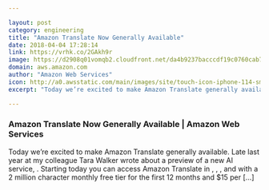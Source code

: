 ```yaml
---

layout: post
category: engineering
title: "Amazon Translate Now Generally Available"
date: 2018-04-04 17:28:14
link: https://vrhk.co/2GAkh9r
image: https://d2908q01vomqb2.cloudfront.net/da4b9237bacccdf19c0760cab7aec4a8359010b0/2018/03/31/2018-03-31_16-01-08-1260x509.png
domain: aws.amazon.com
author: "Amazon Web Services"
icon: http://a0.awsstatic.com/main/images/site/touch-icon-iphone-114-smile.png
excerpt: "Today we’re excited to make Amazon Translate generally available. Late last year at my colleague Tara Walker wrote about a preview of a new AI service, . Starting today you can access Amazon Translate in , , , and with a 2 million character monthly free tier for the first 12 months and $15 per […]"

---
```


### Amazon Translate Now Generally Available | Amazon Web Services

Today we’re excited to make Amazon Translate generally available. Late last year at my colleague Tara Walker wrote about a preview of a new AI service, . Starting today you can access Amazon Translate in , , , and with a 2 million character monthly free tier for the first 12 months and $15 per […]